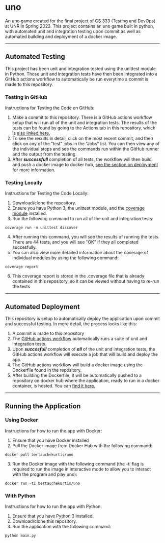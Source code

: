 # uno
An uno game created for the final project of CS 333 (Testing and DevOps) at UNR in Spring 2023. This project contains an uno game built in python, with automated unit and integration testing upon commit as well as automated building and deployment of a docker image.
***
## **Automated Testing**
This project has been unit and integration tested using the unittest module in Python. Those unit and integration tests have then been integrated into a GitHub actions workflow to automatically be run everytime a commit is made to this repository.

### **Testing in GitHub**
Instructions for Testing the Code on GitHub:

1. Make a commit to this repository. There is a GitHub actions workflow setup that will run all of the unit and integration tests. The results of the tests can be found by going to the Actions tab in this repository, which is [also linked here.](https://github.com/bertauchekurtis/uno/actions/workflows/autoTestingScript.yml)
2. To see the results in detail, click on the most recent commit, and then click on any of the "test" jobs in the "Jobs" list. You can then view any of the individual steps and see the commands run within the GitHub runner and the output from the testing.
3. After ***successfull*** completion of all tests, the workflow will then build and push a docker image to docker hub, [see the section on deployment](#automated-deployment) for more information.

### **Testing Locally**
Instructions for Testing the Code Locally:

1. Download/clone the repository.
2. Ensure you have Python 3, the unittest module, and the [coverage module](https://coverage.readthedocs.io/en/7.2.5/) installed.
3. Run the following command to run all of the unit and integration tests:
```
coverage run -m unittest discover
```
4. After running this command, you will see the results of running the tests. There are 44 tests, and you will see "OK" if they all completed succesfully.
5. You can also view more detailed information about the coverage of individual modules by using the following command:
```
coverage report
```
6. This coverage report is stored in the .coverage file that is already contained in this repository, so it can be viewed without having to re-run the tests
***
## **Automated Deployment**

This repository is setup to automatically deploy the application upon commit and successful testing. In more detail, the process looks like this:

1. A commit is made to this repository
2. The [GitHub actions workflow](https://github.com/bertauchekurtis/uno/actions/workflows/autoTestingScript.yml) automatically runs a suite of unit and integration tests.
3. Upon ***succesfull*** completion of ***all*** of the unit and integration tests, the GitHub actions workflow will execute a job that will build and deploy the app.
4. The GitHub actions workflow will build a docker image using the Dockerfile found in the repository.
5. After building the Dockerfile, it will be automatically pushed to a repository on docker hub where the application, ready to run in a docker container, is hosted. You can [find it here.](https://hub.docker.com/repository/docker/bertauchekurtis/uno/general)

***
## **Running the Application**

### **Using Docker**
Instructions for how to run the app with Docker:
1. Ensure that you have Docker installed
2. Pull the Docker image from Docker Hub with the following command:
```
docker pull bertauchekurtis/uno
```
3. Run the Docker image with the following command (the -ti flag is required to run the image in interactive mode to allow you to interact with the program and play uno):
```
docker run -ti bertauchekurtis/uno
```
### **With Python**
Instructions for how to run the app with Python:
1. Ensure that you have Python 3 installed.
2. Download/clone this repository.
3. Run the application with the following command:
```
python main.py
```